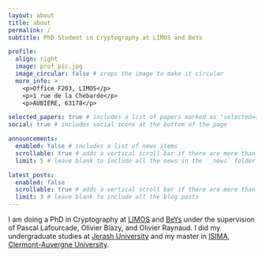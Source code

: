 ```yaml
---
layout: about
title: about
permalink: /
subtitle: PhD Student in Cryptography at LIMOS and BeYs

profile:
  align: right
  image: prof_pic.jpg
  image_circular: false # crops the image to make it circular
  more_info: >
    <p>Office F203, LIMOS</p>
    <p>1 rue de la Chebarde</p>
    <p>AUBIERE, 63178</p>

selected_papers: true # includes a list of papers marked as "selected={true}"
social: true # includes social icons at the bottom of the page

announcements:
  enabled: false # includes a list of news items
  scrollable: true # adds a vertical scroll bar if there are more than 3 news items
  limit: 5 # leave blank to include all the news in the `_news` folder

latest_posts:
  enabled: false
  scrollable: true # adds a vertical scroll bar if there are more than 3 new posts items
  limit: 3 # leave blank to include all the blog posts
---
```


I am doing a PhD in Cryptography at [LIMOS](https://limos.fr/) and [BeYs](https://www.be-ys.com/) under the supervision of Pascal Lafourcade, Olivier Blazy, and Olivier Raynaud. I did my undergraduate studies at [Jerash University](https://www.jpu.edu.jo/jpu/) and my master in [ISIMA, Clermont-Auvergne University](https://www.isima.fr/).
